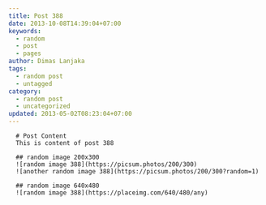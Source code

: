 ```yaml
---
title: Post 388
date: 2013-10-08T14:39:04+07:00
keywords:
  - random
  - post
  - pages
author: Dimas Lanjaka
tags:
  - random post
  - untagged
category:
  - random post
  - uncategorized
updated: 2013-05-02T08:23:04+07:00
---
```


      # Post Content
      This is content of post 388

      ## random image 200x300
      ![random image 388](https://picsum.photos/200/300)
      ![another random image 388](https://picsum.photos/200/300?random=1)

      ## random image 640x480
      ![random image 388](https://placeimg.com/640/480/any)
      
